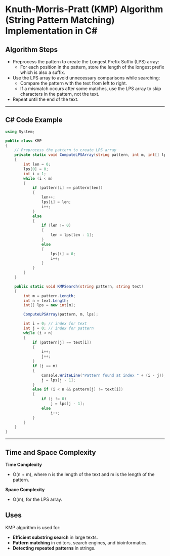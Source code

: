 # Knuth-Morris-Pratt (KMP) Algorithm (String Pattern Matching) Implementation in C#

## Algorithm Steps

- Preprocess the pattern to create the Longest Prefix Suffix (LPS) array:
  - For each position in the pattern, store the length of the longest prefix which is also a suffix.
- Use the LPS array to avoid unnecessary comparisons while searching:
  - Compare the pattern with the text from left to right.
  - If a mismatch occurs after some matches, use the LPS array to skip characters in the pattern, not the text.
- Repeat until the end of the text.

---

## C# Code Example

```csharp
using System;

public class KMP
{
    // Preprocess the pattern to create LPS array
    private static void ComputeLPSArray(string pattern, int m, int[] lps)
    {
        int len = 0;
        lps[0] = 0;
        int i = 1;
        while (i < m)
        {
            if (pattern[i] == pattern[len])
            {
                len++;
                lps[i] = len;
                i++;
            }
            else
            {
                if (len != 0)
                {
                    len = lps[len - 1];
                }
                else
                {
                    lps[i] = 0;
                    i++;
                }
            }
        }
    }

    public static void KMPSearch(string pattern, string text)
    {
        int m = pattern.Length;
        int n = text.Length;
        int[] lps = new int[m];

        ComputeLPSArray(pattern, m, lps);

        int i = 0; // index for text
        int j = 0; // index for pattern
        while (i < n)
        {
            if (pattern[j] == text[i])
            {
                i++;
                j++;
            }
            if (j == m)
            {
                Console.WriteLine("Pattern found at index " + (i - j));
                j = lps[j - 1];
            }
            else if (i < n && pattern[j] != text[i])
            {
                if (j != 0)
                    j = lps[j - 1];
                else
                    i++;
            }
        }
    }
}
```

---

## Time and Space Complexity

**Time Complexity**

- O(n + m), where n is the length of the text and m is the length of the pattern.

**Space Complexity**

- O(m), for the LPS array.

## Uses

KMP algorithm is used for:

- **Efficient substring search** in large texts.
- **Pattern matching** in editors, search engines, and bioinformatics.
- **Detecting repeated patterns** in strings.
